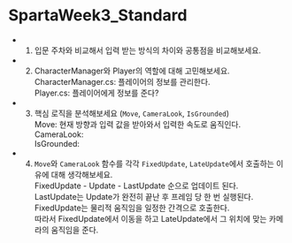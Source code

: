 # SpartaWeek3_Standard
 
- 1. 입문 주차와 비교해서 입력 받는 방식의 차이와 공통점을 비교해보세요.
- 2. CharacterManager와 Player의 역할에 대해 고민해보세요.
<br> CharacterManager.cs: 플레이어의 정보를 관리한다.
<br> Player.cs: 플레이어에게 정보를 준다?
- 3. 핵심 로직을 분석해보세요 (`Move`, `CameraLook`, `IsGrounded`)
<br> Move: 현재 방향과 입력 값을 받아와서 입력한 속도로 움직인다.
<br> CameraLook:
<br> IsGrounded: 
- 4. `Move`와 `CameraLook` 함수를 각각 `FixedUpdate`, `LateUpdate`에서 호출하는 이유에 대해 생각해보세요.
  <br>FixedUpdate - Update - LastUpdate 순으로 업데이트 된다.
   <br>LastUpdate는 Update가 완전히 끝난 후 프레임 당 한 번 실행된다.
   <br>FixedUpdate는 물리적 움직임을 일정한 간격으로 호출한다.
   <br>따라서 FixedUpdate에서 이동을 하고 LateUpdate에서 그 위치에 맞는 카메라의 움직임을 준다.
